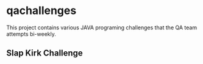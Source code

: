 # qachallenges

This project contains various JAVA programing challenges that the QA team attempts bi-weekly.

## Slap Kirk Challenge

